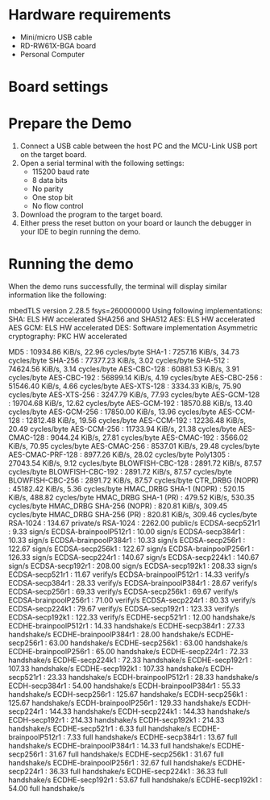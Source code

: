Hardware requirements
=====================
- Mini/micro USB cable
- RD-RW61X-BGA board
- Personal Computer

Board settings
==============

Prepare the Demo
================
1.  Connect a USB cable between the host PC and the MCU-Link USB port on the target board. 
2.  Open a serial terminal with the following settings:
    - 115200 baud rate
    - 8 data bits
    - No parity
    - One stop bit
    - No flow control
3.  Download the program to the target board.
4.  Either press the reset button on your board or launch the debugger in your IDE to begin running the demo.


Running the demo
================
When the demo runs successfully, the terminal will display similar information like the following:

mbedTLS version 2.28.5
fsys=260000000
Using following implementations:
  SHA: ELS HW accelerated SHA256 and SHA512
  AES: ELS HW accelerated
  AES GCM: ELS HW accelerated
  DES: Software implementation
  Asymmetric cryptography: PKC HW accelerated

  MD5                      :  10934.86 KiB/s,   22.96 cycles/byte
  SHA-1                    :  7257.16 KiB/s,   34.73 cycles/byte
  SHA-256                  :  77377.23 KiB/s,    3.02 cycles/byte
  SHA-512                  :  74624.56 KiB/s,    3.14 cycles/byte
  AES-CBC-128              :  60881.53 KiB/s,    3.91 cycles/byte
  AES-CBC-192              :  56899.14 KiB/s,    4.19 cycles/byte
  AES-CBC-256              :  51546.40 KiB/s,    4.66 cycles/byte
  AES-XTS-128              :  3334.33 KiB/s,   75.90 cycles/byte
  AES-XTS-256              :  3247.79 KiB/s,   77.93 cycles/byte
  AES-GCM-128              :  19704.68 KiB/s,   12.62 cycles/byte
  AES-GCM-192              :  18570.88 KiB/s,   13.40 cycles/byte
  AES-GCM-256              :  17850.00 KiB/s,   13.96 cycles/byte
  AES-CCM-128              :  12812.48 KiB/s,   19.56 cycles/byte
  AES-CCM-192              :  12236.48 KiB/s,   20.49 cycles/byte
  AES-CCM-256              :  11733.94 KiB/s,   21.38 cycles/byte
  AES-CMAC-128             :  9044.24 KiB/s,   27.81 cycles/byte
  AES-CMAC-192             :  3566.02 KiB/s,   70.95 cycles/byte
  AES-CMAC-256             :  8537.01 KiB/s,   29.48 cycles/byte
  AES-CMAC-PRF-128         :  8977.26 KiB/s,   28.02 cycles/byte
  Poly1305                 :  27043.54 KiB/s,    9.12 cycles/byte
  BLOWFISH-CBC-128         :  2891.72 KiB/s,   87.57 cycles/byte
  BLOWFISH-CBC-192         :  2891.72 KiB/s,   87.57 cycles/byte
  BLOWFISH-CBC-256         :  2891.72 KiB/s,   87.57 cycles/byte
  CTR_DRBG (NOPR)          :  45182.42 KiB/s,    5.36 cycles/byte
  HMAC_DRBG SHA-1 (NOPR)   :  520.15 KiB/s,  488.82 cycles/byte
  HMAC_DRBG SHA-1 (PR)     :  479.52 KiB/s,  530.35 cycles/byte
  HMAC_DRBG SHA-256 (NOPR) :  820.81 KiB/s,  309.45 cycles/byte
  HMAC_DRBG SHA-256 (PR)   :  820.81 KiB/s,  309.46 cycles/byte
  RSA-1024                 :  134.67 private/s
  RSA-1024                 :  2262.00  public/s
  ECDSA-secp521r1          :    9.33 sign/s
  ECDSA-brainpoolP512r1    :   10.00 sign/s
  ECDSA-secp384r1          :   10.33 sign/s
  ECDSA-brainpoolP384r1    :   10.33 sign/s
  ECDSA-secp256r1          :  122.67 sign/s
  ECDSA-secp256k1          :  122.67 sign/s
  ECDSA-brainpoolP256r1    :  126.33 sign/s
  ECDSA-secp224r1          :  140.67 sign/s
  ECDSA-secp224k1          :  140.67 sign/s
  ECDSA-secp192r1          :  208.00 sign/s
  ECDSA-secp192k1          :  208.33 sign/s
  ECDSA-secp521r1          :   11.67 verify/s
  ECDSA-brainpoolP512r1    :   14.33 verify/s
  ECDSA-secp384r1          :   28.33 verify/s
  ECDSA-brainpoolP384r1    :   28.67 verify/s
  ECDSA-secp256r1          :   69.33 verify/s
  ECDSA-secp256k1          :   69.67 verify/s
  ECDSA-brainpoolP256r1    :   71.00 verify/s
  ECDSA-secp224r1          :   80.33 verify/s
  ECDSA-secp224k1          :   79.67 verify/s
  ECDSA-secp192r1          :  123.33 verify/s
  ECDSA-secp192k1          :  122.33 verify/s
  ECDHE-secp521r1          :   12.00 handshake/s
  ECDHE-brainpoolP512r1    :   14.33 handshake/s
  ECDHE-secp384r1          :   27.33 handshake/s
  ECDHE-brainpoolP384r1    :   28.00 handshake/s
  ECDHE-secp256r1          :   63.00 handshake/s
  ECDHE-secp256k1          :   63.00 handshake/s
  ECDHE-brainpoolP256r1    :   65.00 handshake/s
  ECDHE-secp224r1          :   72.33 handshake/s
  ECDHE-secp224k1          :   72.33 handshake/s
  ECDHE-secp192r1          :  107.33 handshake/s
  ECDHE-secp192k1          :  107.33 handshake/s
  ECDH-secp521r1           :   23.33 handshake/s
  ECDH-brainpoolP512r1     :   28.33 handshake/s
  ECDH-secp384r1           :   54.00 handshake/s
  ECDH-brainpoolP384r1     :   55.33 handshake/s
  ECDH-secp256r1           :  125.67 handshake/s
  ECDH-secp256k1           :  125.67 handshake/s
  ECDH-brainpoolP256r1     :  129.33 handshake/s
  ECDH-secp224r1           :  144.33 handshake/s
  ECDH-secp224k1           :  144.33 handshake/s
  ECDH-secp192r1           :  214.33 handshake/s
  ECDH-secp192k1           :  214.33 handshake/s
  ECDHE-secp521r1          :    6.33 full handshake/s
  ECDHE-brainpoolP512r1    :    7.33 full handshake/s
  ECDHE-secp384r1          :   13.67 full handshake/s
  ECDHE-brainpoolP384r1    :   14.33 full handshake/s
  ECDHE-secp256r1          :   31.67 full handshake/s
  ECDHE-secp256k1          :   31.67 full handshake/s
  ECDHE-brainpoolP256r1    :   32.67 full handshake/s
  ECDHE-secp224r1          :   36.33 full handshake/s
  ECDHE-secp224k1          :   36.33 full handshake/s
  ECDHE-secp192r1          :   53.67 full handshake/s
  ECDHE-secp192k1          :   54.00 full handshake/s    